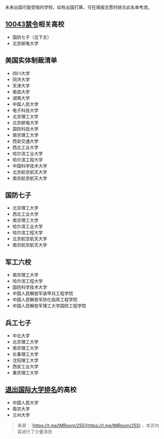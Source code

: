 未来出国可能受阻的学校，如有出国打算，可在填报志愿时结合此名单考虑。

## [10043禁令](https://10043.org/zh/)相关高校
* 国防七子（见下文）
* 北京邮电大学

## 美国实体制裁清单
* 四川大学
* 同济大学
* 天津大学
* 南昌大学
* 湖南大学
* 中国人民大学
* 电子科技大学
* 北京理工大学
* 北京邮电大学
* 国防科技大学
* 南京理工大学
* 西安交通大学
* 西北工业大学
* 哈尔滨工业大学
* 哈尔滨工程大学
* 中国科学技术大学
* 北京航空航天大学
* 南京航空航天大学

## 国防七子
* 北京理工大学
* 西北工业大学
* 南京理工大学
* 哈尔滨工业大学
* 哈尔滨工程大学
* 北京航空航天大学
* 南京航空航天大学

## 军工六校
* 南京理工大学
* 哈尔滨工程大学
* 国防科学技术大学
* 中国人民解放军装甲兵工程学院
* 中国人民解放军防化指挥工程学院
* 中国人民解放军理工大学国防工程学院

## 兵工七子
* 中北大学
* 北京理工大学
* 南京理工大学
* 长春理工大学
* 沈阳理工大学
* 西安工业大学
* 重庆理工大学

## [退出国际大学排名](https://news.cnr.cn/dj/20220509/t20220509_525820397.shtml)的高校
* 中国人民大学
* 南京大学
* 兰州大学

> 来源： [https://t.me/IMRoom/255](https://t.me/IMRoom/255) ，本页内容进行了少量添改
